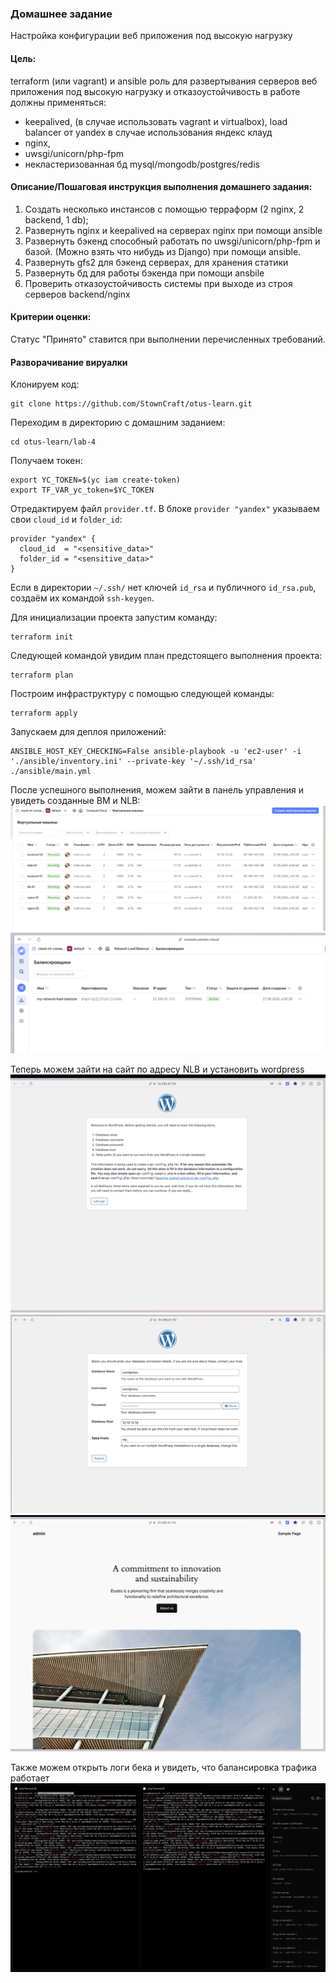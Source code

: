 ### Домашнее задание
Настройка конфигурации веб приложения под высокую нагрузку

#### Цель:
terraform (или vagrant) и ansible роль для развертывания серверов веб приложения под высокую нагрузку и отказоустойчивость
в работе должны применяться:

- keepalived, (в случае использовать vagrant и virtualbox), load balancer от yandex в случае использования яндекс клауд
- nginx,
- uwsgi/unicorn/php-fpm
- некластеризованная бд mysql/mongodb/postgres/redis

#### Описание/Пошаговая инструкция выполнения домашнего задания:
1. Создать несколько инстансов с помощью терраформ (2 nginx, 2 backend, 1 db);
2. Развернуть nginx и keepalived на серверах nginx при помощи ansible
3. Развернуть бэкенд способный работать по uwsgi/unicorn/php-fpm и базой. (Можно взять что нибудь из Django) при помощи ansible.
4. Развернуть gfs2 для бэкенд серверах, для хранения статики
5. Развернуть бд для работы бэкенда при помощи ansbile
6. Проверить отказоустойчивость системы при выходе из строя серверов backend/nginx

#### Критерии оценки:
Статус "Принято" ставится при выполнении перечисленных требований.

#### Разворачивание вируалки
Клонируем код:
```
git clone https://github.com/StownCraft/otus-learn.git
```
Переходим в директорию с домашним заданием:
```
cd otus-learn/lab-4
```
Получаем токен:
```
export YC_TOKEN=$(yc iam create-token)
export TF_VAR_yc_token=$YC_TOKEN
```
Отредактируем файл `provider.tf`. В блоке `provider "yandex"` указываем свои `cloud_id` и `folder_id`:
```
provider "yandex" {
  cloud_id  = "<sensitive_data>"
  folder_id = "<sensitive_data>"
}
```
Если в директории `~/.ssh/` нет ключей `id_rsa` и публичного `id_rsa.pub`, создаём их командой `ssh-keygen`.

Для инициализации проекта запустим команду:
```
terraform init
```
Следующей командой увидим план предстоящего выполнения проекта:
```
terraform plan

```
Построим инфраструктуру с помощью следующей команды:
```
terraform apply
```

Запускаем для деплоя приложений:
```
ANSIBLE_HOST_KEY_CHECKING=False ansible-playbook -u 'ec2-user' -i './ansible/inventory.ini' --private-key '~/.ssh/id_rsa' ./ansible/main.yml
```

После успешного выполнения, можем зайти в панель управления и увидеть созданные ВМ и NLB:
<img src="screens/1.png" alt="1.png" />
<img src="screens/2.png" alt="2.png" />


Теперь можем зайти на сайт по адресу NLB и установить wordpress
<img src="screens/3.png" alt="3.png" />
<img src="screens/4.png" alt="4.png" />
<img src="screens/5.png" alt="5.png" />

Также можем открыть логи бека и увидеть, что балансировка трафика работает
<img src="screens/6.png" alt="6.png" />
